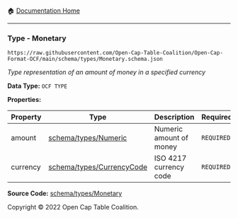 :house: [Documentation Home](../../../README.md)

---

### Type - Monetary

`https://raw.githubusercontent.com/Open-Cap-Table-Coalition/Open-Cap-Format-OCF/main/schema/types/Monetary.schema.json`

_Type representation of an amount of money in a specified currency_

**Data Type:** `OCF TYPE`

**Properties:**

| Property | Type                                          | Description             | Required   |
| -------- | --------------------------------------------- | ----------------------- | ---------- |
| amount   | [schema/types/Numeric](/Numeric.md)           | Numeric amount of money | `REQUIRED` |
| currency | [schema/types/CurrencyCode](/CurrencyCode.md) | ISO 4217 currency code  | `REQUIRED` |

**Source Code:** [schema/types/Monetary](../../../../schema/types/Monetary.schema.json)

Copyright © 2022 Open Cap Table Coalition.
